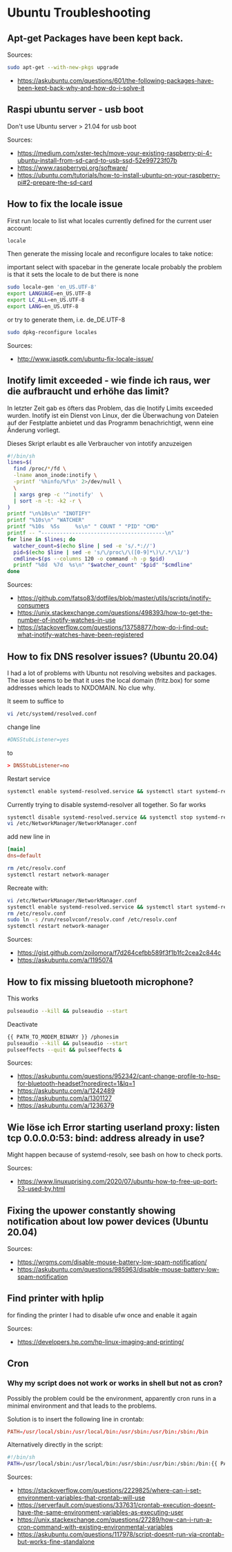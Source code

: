 # Ubuntu Troubleshooting

## Apt-get Packages have been kept back.

Sources:

``` bash
sudo apt-get --with-new-pkgs upgrade
```

- <https://askubuntu.com/questions/601/the-following-packages-have-been-kept-back-why-and-how-do-i-solve-it>

## Raspi ubuntu server - usb boot

Don't use Ubuntu server > 21.04 for usb boot

Sources:

- <https://medium.com/xster-tech/move-your-existing-raspberry-pi-4-ubuntu-install-from-sd-card-to-usb-ssd-52e99723f07b>
- <https://www.raspberrypi.org/software/>
- <https://ubuntu.com/tutorials/how-to-install-ubuntu-on-your-raspberry-pi#2-prepare-the-sd-card>

## How to fix the locale issue

First run locale to list what locales currently defined for the current user account:

``` bash
locale
```

Then generate the missing locale and reconfigure locales to take notice:

important select with spacebar in the generate locale
probably the problem is that it sets the locale to de but there is none

``` bash
sudo locale-gen 'en_US.UTF-8'
export LANGUAGE=en_US.UTF-8
export LC_ALL=en_US.UTF-8
export LANG=en_US.UTF-8
```

or try to generate them, i.e. de_DE.UTF-8

``` bash
sudo dpkg-reconfigure locales
```

Sources:

- <http://www.iasptk.com/ubuntu-fix-locale-issue/>

## Inotify limit exceeded - wie finde ich raus, wer die aufbraucht und erhöhe das limit?

In letzter Zeit gab es öfters das Problem, das die Inotify Limits exceeded wurden. Inotify ist ein Dienst von Linux, der die Überwachung von Dateien auf der Festplatte anbietet und das Programm benachrichtigt, wenn eine Änderung vorliegt.

Dieses Skript erlaubt es alle Verbraucher von intotify anzuzeigen

``` bash
#!/bin/sh
lines=$(
  find /proc/*/fd \
  -lname anon_inode:inotify \
  -printf '%hinfo/%f\n' 2>/dev/null \
  \
  | xargs grep -c '^inotify'  \
  | sort -n -t: -k2 -r \
)
printf "\n%10s\n" "INOTIFY"
printf "%10s\n" "WATCHER"
printf "%10s  %5s     %s\n" " COUNT " "PID" "CMD"
printf -- "----------------------------------------\n"
for line in $lines; do
  watcher_count=$(echo $line | sed -e 's/.*://')
  pid=$(echo $line | sed -e 's/\/proc\/\([0-9]*\)\/.*/\1/')
  cmdline=$(ps --columns 120 -o command -h -p $pid) 
  printf "%8d  %7d  %s\n" "$watcher_count" "$pid" "$cmdline"
done
```

Sources:

- <https://github.com/fatso83/dotfiles/blob/master/utils/scripts/inotify-consumers>
- <https://unix.stackexchange.com/questions/498393/how-to-get-the-number-of-inotify-watches-in-use>
- <https://stackoverflow.com/questions/13758877/how-do-i-find-out-what-inotify-watches-have-been-registered>

## How to fix DNS resolver issues? (Ubuntu 20.04)

I had a lot of problems with Ubuntu not resolving websites and packages. The issue seems to be that it uses the local domain (fritz.box) for some addresses which leads to NXDOMAIN. No clue why.

It seem to suffice to

``` bash
vi /etc/systemd/resolved.conf
```

change line

```conf
#DNSStubListener=yes
```

to

```conf
> DNSStubListener=no
```

Restart service

``` bash
systemctl enable systemd-resolved.service && systemctl start systemd-resolved.service
```

Currently trying to disable systemd-resolver all together. So far works

``` bash
systemctl disable systemd-resolved.service && systemctl stop systemd-resolved.service
vi /etc/NetworkManager/NetworkManager.conf
```

add new line in

```conf
[main]
dns=default
```

``` bash
rm /etc/resolv.conf
systemctl restart network-manager
```

Recreate with:

``` bash
vi /etc/NetworkManager/NetworkManager.conf
systemctl enable systemd-resolved.service && systemctl start systemd-resolved.service
rm /etc/resolv.conf
sudo ln -s /run/resolvconf/resolv.conf /etc/resolv.conf
systemctl restart network-manager
```

Sources:

- <https://gist.github.com/zoilomora/f7d264cefbb589f3f1b1fc2cea2c844c>
- <https://askubuntu.com/a/1195074>

## How to fix missing bluetooth microphone?

This works

``` bash
pulseaudio --kill && pulseaudio --start
```

Deactivate

``` bash
{{ PATH_TO_MODEM_BINARY }} /phonesim
pulseaudio --kill && pulseaudio --start
pulseeffects --quit && pulseeffects &
```

Sources:

- <https://askubuntu.com/questions/952342/cant-change-profile-to-hsp-for-bluetooth-headset?noredirect=1&lq=1>
- <https://askubuntu.com/a/1242489>
- <https://askubuntu.com/a/1301127>
- <https://askubuntu.com/a/1236379>

## Wie löse ich Error starting userland proxy: listen tcp 0.0.0.0:53: bind: address already in use?

Might happen because of systemd-resolv, see bash on how to check ports.  

Sources:

- <https://www.linuxuprising.com/2020/07/ubuntu-how-to-free-up-port-53-used-by.html>

## Fixing the upower constantly showing notification about low power devices (Ubuntu 20.04)

Sources:

- <https://wrgms.com/disable-mouse-battery-low-spam-notification/>
- <https://askubuntu.com/questions/985963/disable-mouse-battery-low-spam-notification>

## Find printer with hplip

for finding the printer I had to disable ufw once and enable it again

Sources:

- <https://developers.hp.com/hp-linux-imaging-and-printing/>

## Cron

### Why my script does not work or works in shell but not as cron?

Possibly the problem could be the environment, apparently cron runs in a minimal environment and that leads to the problems.

Solution is to insert the following line in crontab:

```conf
PATH=/usr/local/sbin:/usr/local/bin:/usr/sbin:/usr/bin:/sbin:/bin
```

Alternatively directly in the script:

``` bash
#!/bin/sh
PATH=/usr/local/sbin:/usr/local/bin:/usr/sbin:/usr/bin:/sbin:/bin:{{ PATH_TO_SCRIPT }}
```

Sources:

- <https://stackoverflow.com/questions/2229825/where-can-i-set-environment-variables-that-crontab-will-use>
- <https://serverfault.com/questions/337631/crontab-execution-doesnt-have-the-same-environment-variables-as-executing-user>
- <https://unix.stackexchange.com/questions/27289/how-can-i-run-a-cron-command-with-existing-environmental-variables>
- <https://askubuntu.com/questions/117978/script-doesnt-run-via-crontab-but-works-fine-standalone>
